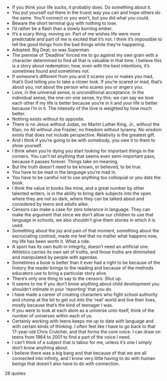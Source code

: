 - If you think your life sucks, it probably does. Do something about it.
 - You put yourself out there in the truest way you can and hope others do the same. You’ll connect or you won’t, but you did what you could.
 - Beware the short terminal guy with nothing to lose.
 - I’d rather be a flash than a slowly burning ember.
 - It’s a scary thing; moving on. Part of me wishes life were more predictable and part of me is excited that it’s not. I think it’s impossible to tell the good things from the bad things while they’re happening.
 - Adopted. Big Deal; so was Superman.
 - The premise of ‘Deadline’ forced me to go against my own grain with a character determined to find all that is valuable in that time. I believe this is a story about redemption; how, even with the best intentions, it’s sometimes found and sometimes not.
 - If someone’s different from you and it scares you or makes you mad, that’s God telling you to take a closer look. If you’re scared or mad, that’s about you, not about the person who scares you or angers you.
 - Love, in the universal sense, is unconditional acceptance. In the individual sense, the one-on-one sense, try this: we can say we love each other if my life is better because you’re in it and your life is better because I’m in it. The intensity of the love is weighted by how much better.
 - Nothing exists without its opposite.
 - There is no Jesus without Judas, no Martin Luther King, Jr., without the Klan; no Ali without Joe Frazier; no freedom without tyranny. No wisdom exists that does not include perspective. Relativity is the greatest gift.
 - And I think if you’re going to be with somebody, you owe it to them to show yourself.
 - I think when you’re dying you start looking for important things in the corners. You can’t let anything that seems even semi-important pass, because it passes forever. Things take on meaning.
 - But the truth doesn’t need to be known, or believed, to be true.
 - You have to be mad in the language you’re mad in.
 - You have to be careful not to use anything too colloquial or you date the book.
 - I think the value in books like mine, and a great number by other talented writers, is in the ability to bring dark subjects into the open where they are not so dark, where they can be talked about and considered by teens and adults alike.
 - Censors can make a case for zero tolerance in language. They can make the argument that since we don’t allow our children to use that language in schools, we also shouldn’t give them stories in which it is used.
 - Something about the joy and pain of that moment, something about the excruciating contrast, made me feel that no matter what happens now, my life has been worth it. What a ride.
 - A sport has its own built-in integrity, doesn’t need an artificial one. Athletics carries its own set of truths, and those truths are diminished and manipulated by people with agendas.
 - Sometimes a book is better than it ever had a right to be because of the history the reader brings to the reading and because of the methods educators use to bring a particular story alive.
 - There’s only one thing to say to the censors: Shut up.
 - It seems to me if you don’t know anything about child development you shouldn’t intimate in your ‘reporting’ that you do.
 - I have made a career of creating characters who fight school authority and chomp at the bit to get out into the ‘real’ world and live their lives, mostly because that’s the kind of teenager I was.
 - If you were to look at each atom as a universe unto itself, think of the number of universes within each of us.
 - Certainly working with teens keeps me up to date with language and with certain kinds of thinking. I often feel like I have to go back to that 17-year-old Chris Crutcher, and that forms the core voice. I can draw on teens from 1964 to 2001 to find a part of the voice I need.
 - I can’t think of a subject that is taboo for me, unless it’s one I simply don’t know anything about.
 - I believe there was a big bang and that because of that we are all connected into infinity, and I know very little having to do with human beings that doesn’t also have to do with connection.

28 quotes